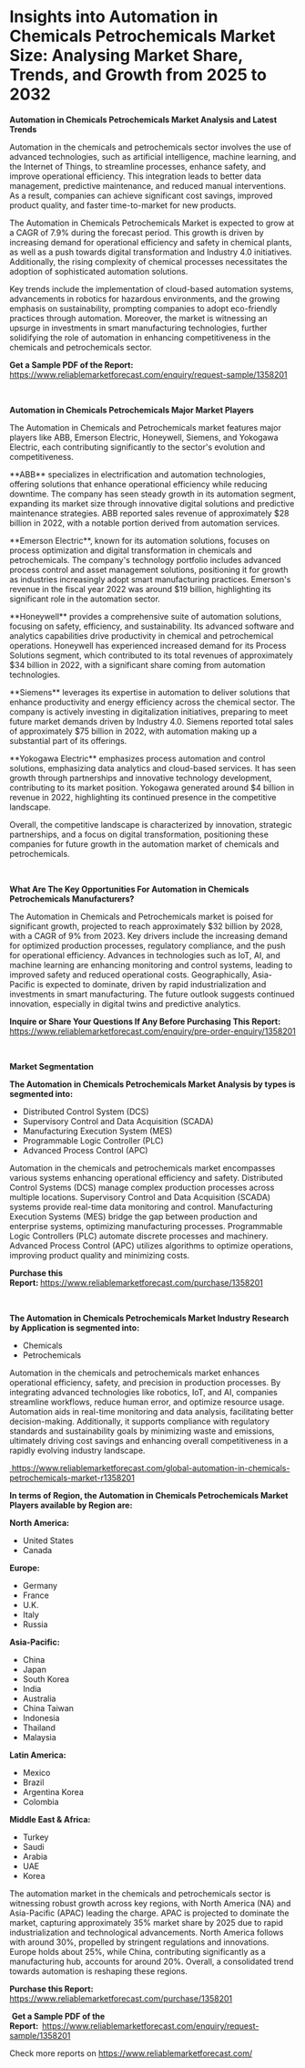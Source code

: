 <p><h1>Insights into Automation in Chemicals Petrochemicals Market Size: Analysing Market Share, Trends, and Growth from 2025 to 2032</h1></p><p><strong>Automation in Chemicals Petrochemicals Market Analysis and Latest Trends</strong></p>
<p><p>Automation in the chemicals and petrochemicals sector involves the use of advanced technologies, such as artificial intelligence, machine learning, and the Internet of Things, to streamline processes, enhance safety, and improve operational efficiency. This integration leads to better data management, predictive maintenance, and reduced manual interventions. As a result, companies can achieve significant cost savings, improved product quality, and faster time-to-market for new products.</p><p>The Automation in Chemicals Petrochemicals Market is expected to grow at a CAGR of 7.9% during the forecast period. This growth is driven by increasing demand for operational efficiency and safety in chemical plants, as well as a push towards digital transformation and Industry 4.0 initiatives. Additionally, the rising complexity of chemical processes necessitates the adoption of sophisticated automation solutions. </p><p>Key trends include the implementation of cloud-based automation systems, advancements in robotics for hazardous environments, and the growing emphasis on sustainability, prompting companies to adopt eco-friendly practices through automation. Moreover, the market is witnessing an upsurge in investments in smart manufacturing technologies, further solidifying the role of automation in enhancing competitiveness in the chemicals and petrochemicals sector.</p></p>
<p><strong>Get a Sample PDF of the Report:&nbsp;</strong> <a href="https://www.reliablemarketforecast.com/enquiry/request-sample/1358201?utm_campaign=2413&utm_medium=2&utm_source=Github&utm_content=ia&utm_term=11032025&utm_id=automation-in-chemicals-petrochemicals">https://www.reliablemarketforecast.com/enquiry/request-sample/1358201</a></p>
<p>&nbsp;</p>
<p><strong>Automation in Chemicals Petrochemicals Major Market Players</strong></p>
<p><p>The Automation in Chemicals and Petrochemicals market features major players like ABB, Emerson Electric, Honeywell, Siemens, and Yokogawa Electric, each contributing significantly to the sector's evolution and competitiveness.</p><p>**ABB** specializes in electrification and automation technologies, offering solutions that enhance operational efficiency while reducing downtime. The company has seen steady growth in its automation segment, expanding its market size through innovative digital solutions and predictive maintenance strategies. ABB reported sales revenue of approximately $28 billion in 2022, with a notable portion derived from automation services.</p><p>**Emerson Electric**, known for its automation solutions, focuses on process optimization and digital transformation in chemicals and petrochemicals. The company's technology portfolio includes advanced process control and asset management solutions, positioning it for growth as industries increasingly adopt smart manufacturing practices. Emerson's revenue in the fiscal year 2022 was around $19 billion, highlighting its significant role in the automation sector.</p><p>**Honeywell** provides a comprehensive suite of automation solutions, focusing on safety, efficiency, and sustainability. Its advanced software and analytics capabilities drive productivity in chemical and petrochemical operations. Honeywell has experienced increased demand for its Process Solutions segment, which contributed to its total revenues of approximately $34 billion in 2022, with a significant share coming from automation technologies.</p><p>**Siemens** leverages its expertise in automation to deliver solutions that enhance productivity and energy efficiency across the chemical sector. The company is actively investing in digitalization initiatives, preparing to meet future market demands driven by Industry 4.0. Siemens reported total sales of approximately $75 billion in 2022, with automation making up a substantial part of its offerings.</p><p>**Yokogawa Electric** emphasizes process automation and control solutions, emphasizing data analytics and cloud-based services. It has seen growth through partnerships and innovative technology development, contributing to its market position. Yokogawa generated around $4 billion in revenue in 2022, highlighting its continued presence in the competitive landscape. </p><p>Overall, the competitive landscape is characterized by innovation, strategic partnerships, and a focus on digital transformation, positioning these companies for future growth in the automation market of chemicals and petrochemicals.</p></p>
<p>&nbsp;</p>
<p><strong>What Are The Key Opportunities For Automation in Chemicals Petrochemicals Manufacturers?</strong></p>
<p><p>The Automation in Chemicals and Petrochemicals market is poised for significant growth, projected to reach approximately $32 billion by 2028, with a CAGR of 9% from 2023. Key drivers include the increasing demand for optimized production processes, regulatory compliance, and the push for operational efficiency. Advances in technologies such as IoT, AI, and machine learning are enhancing monitoring and control systems, leading to improved safety and reduced operational costs. Geographically, Asia-Pacific is expected to dominate, driven by rapid industrialization and investments in smart manufacturing. The future outlook suggests continued innovation, especially in digital twins and predictive analytics.</p></p>
<p><strong>Inquire or Share Your Questions If Any Before Purchasing This Report:</strong> <a href="https://www.reliablemarketforecast.com/enquiry/pre-order-enquiry/1358201?utm_campaign=2413&utm_medium=2&utm_source=Github&utm_content=ia&utm_term=11032025&utm_id=automation-in-chemicals-petrochemicals">https://www.reliablemarketforecast.com/enquiry/pre-order-enquiry/1358201</a></p>
<p>&nbsp;</p>
<p><strong>Market Segmentation</strong></p>
<p><strong>The Automation in Chemicals Petrochemicals Market Analysis by types is segmented into:</strong></p>
<p><ul><li>Distributed Control System (DCS)</li><li>Supervisory Control and Data Acquisition (SCADA)</li><li>Manufacturing Execution System (MES)</li><li>Programmable Logic Controller (PLC)</li><li>Advanced Process Control (APC)</li></ul></p>
<p><p>Automation in the chemicals and petrochemicals market encompasses various systems enhancing operational efficiency and safety. Distributed Control Systems (DCS) manage complex production processes across multiple locations. Supervisory Control and Data Acquisition (SCADA) systems provide real-time data monitoring and control. Manufacturing Execution Systems (MES) bridge the gap between production and enterprise systems, optimizing manufacturing processes. Programmable Logic Controllers (PLC) automate discrete processes and machinery. Advanced Process Control (APC) utilizes algorithms to optimize operations, improving product quality and minimizing costs.</p></p>
<p><strong>Purchase this Report:&nbsp;</strong><a href="https://www.reliablemarketforecast.com/purchase/1358201?utm_campaign=2413&utm_medium=2&utm_source=Github&utm_content=ia&utm_term=11032025&utm_id=automation-in-chemicals-petrochemicals">https://www.reliablemarketforecast.com/purchase/1358201</a></p>
<p>&nbsp;</p>
<p><strong>The Automation in Chemicals Petrochemicals Market Industry Research by Application is segmented into:</strong></p>
<p><ul><li>Chemicals</li><li>Petrochemicals</li></ul></p>
<p><p>Automation in the chemicals and petrochemicals market enhances operational efficiency, safety, and precision in production processes. By integrating advanced technologies like robotics, IoT, and AI, companies streamline workflows, reduce human error, and optimize resource usage. Automation aids in real-time monitoring and data analysis, facilitating better decision-making. Additionally, it supports compliance with regulatory standards and sustainability goals by minimizing waste and emissions, ultimately driving cost savings and enhancing overall competitiveness in a rapidly evolving industry landscape.</p></p>
<p><a href="https://www.reliablemarketforecast.com/global-automation-in-chemicals-petrochemicals-market-r1358201?utm_campaign=2413&utm_medium=2&utm_source=Github&utm_content=ia&utm_term=11032025&utm_id=automation-in-chemicals-petrochemicals">&nbsp;https://www.reliablemarketforecast.com/global-automation-in-chemicals-petrochemicals-market-r1358201</a></p>
<p><strong>In terms of Region, the Automation in Chemicals Petrochemicals Market Players available by Region are:</strong></p>
<p>
    <p> <strong> North America: </strong>
        <ul>
            <li>United States</li>
            <li>Canada</li>
        </ul>
        </p> 
    <p> <strong> Europe: </strong>
        <ul>
            <li>Germany</li>
            <li>France</li>
            <li>U.K.</li>
            <li>Italy</li>
            <li>Russia</li>
        </ul>
        </p> 
    <p> <strong> Asia-Pacific: </strong>
        <ul>
            <li>China</li>
            <li>Japan</li>
            <li>South Korea</li>
            <li>India</li>
            <li>Australia</li>
            <li>China Taiwan</li>
            <li>Indonesia</li>
            <li>Thailand</li>
            <li>Malaysia</li>
        </ul>
        </p> 
    <p> <strong> Latin America: </strong>
        <ul>
            <li>Mexico</li>
            <li>Brazil</li>
            <li>Argentina Korea</li>
            <li>Colombia</li>
        </ul>
        </p> 
    <p> <strong> Middle East & Africa: </strong>
        <ul>
            <li>Turkey</li>
            <li>Saudi</li>
            <li>Arabia</li>
            <li>UAE</li>
            <li>Korea</li>
        </ul>
    </p>
    </p>
<p><p>The automation market in the chemicals and petrochemicals sector is witnessing robust growth across key regions, with North America (NA) and Asia-Pacific (APAC) leading the charge. APAC is projected to dominate the market, capturing approximately 35% market share by 2025 due to rapid industrialization and technological advancements. North America follows with around 30%, propelled by stringent regulations and innovations. Europe holds about 25%, while China, contributing significantly as a manufacturing hub, accounts for around 20%. Overall, a consolidated trend towards automation is reshaping these regions.</p></p>
<p><strong>Purchase this Report: </strong><a href="https://www.reliablemarketforecast.com/purchase/1358201?utm_campaign=2413&utm_medium=2&utm_source=Github&utm_content=ia&utm_term=11032025&utm_id=automation-in-chemicals-petrochemicals">https://www.reliablemarketforecast.com/purchase/1358201</a></p>
<p>&nbsp;<strong>Get a Sample PDF of the Report:&nbsp;&nbsp;</strong><a href="https://www.reliablemarketforecast.com/enquiry/request-sample/1358201?utm_campaign=2413&utm_medium=2&utm_source=Github&utm_content=ia&utm_term=11032025&utm_id=automation-in-chemicals-petrochemicals">https://www.reliablemarketforecast.com/enquiry/request-sample/1358201</a></p>
<p><strong></strong></p>
<p>Check more reports on <a href="https://www.reliablemarketforecast.com/?utm_campaign=2413&utm_medium=2&utm_source=Github&utm_content=ia&utm_term=11032025&utm_id=automation-in-chemicals-petrochemicals">https://www.reliablemarketforecast.com/</a></p>